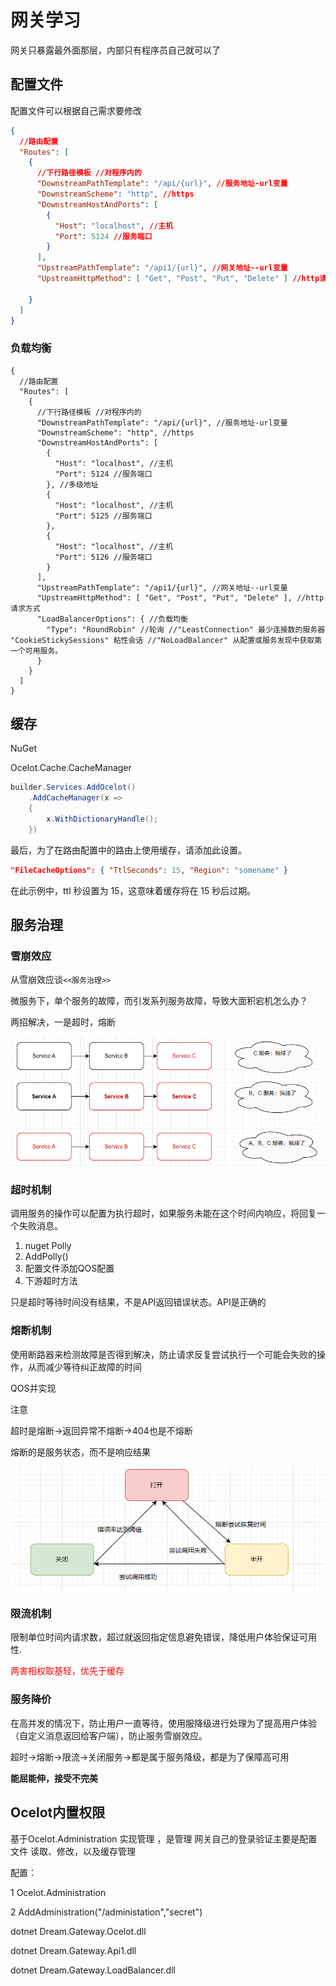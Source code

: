 # 网关学习

网关只暴露最外面那层，内部只有程序员自己就可以了



## 配置文件 

配置文件可以根据自己需求要修改

```json
{
  //路由配置  
  "Routes": [
    {
      //下行路径模板 //对程序内的
      "DownstreamPathTemplate": "/api/{url}", //服务地址-url变量
      "DownstreamScheme": "http", //https
      "DownstreamHostAndPorts": [
        {
          "Host": "localhost", //主机
          "Port": 5124 //服务端口
        }
      ],
      "UpstreamPathTemplate": "/api1/{url}", //网关地址--url变量
      "UpstreamHttpMethod": [ "Get", "Post", "Put", "Delete" ] //http请求方式

    }
  ]
}
```

### 负载均衡

```josn
{
  //路由配置  
  "Routes": [
    {
      //下行路径模板 //对程序内的
      "DownstreamPathTemplate": "/api/{url}", //服务地址-url变量
      "DownstreamScheme": "http", //https
      "DownstreamHostAndPorts": [
        {
          "Host": "localhost", //主机
          "Port": 5124 //服务端口
        }, //多级地址
        {
          "Host": "localhost", //主机
          "Port": 5125 //服务端口
        },
        {
          "Host": "localhost", //主机
          "Port": 5126 //服务端口
        }
      ],
      "UpstreamPathTemplate": "/api1/{url}", //网关地址--url变量
      "UpstreamHttpMethod": [ "Get", "Post", "Put", "Delete" ], //http请求方式
      "LoadBalancerOptions": { //负载均衡
        "Type": "RoundRobin" //轮询 //"LeastConnection" 最少连接数的服务器    "CookieStickySessions" 粘性会话 //"NoLoadBalancer" 从配置或服务发现中获取第一个可用服务。 
      }
    }
  ]
}
```

## 缓存

NuGet 

Ocelot.Cache.CacheManager

```c#
builder.Services.AddOcelot()
    .AddCacheManager(x =>
    {
        x.WithDictionaryHandle();
    })
```

最后，为了在路由配置中的路由上使用缓存，请添加此设置。

```json
"FileCacheOptions": { "TtlSeconds": 15, "Region": "somename" }
```

在此示例中，ttl 秒设置为 15，这意味着缓存将在 15 秒后过期。



## 服务治理

### 雪崩效应

从雪崩效应谈`<<服务治理>>`

微服务下，单个服务的故障，而引发系列服务故障，导致大面积宕机怎么办？

两招解决，一是超时，熔断

![雪崩效应](images/1.png)

### 超时机制

调用服务的操作可以配置为执行超时，如果服务未能在这个时间内响应，将回复一个失败消息。

1. nuget Polly
2. AddPolly()
3. 配置文件添加QOS配置
4. 下游超时方法

只是超时等待时间没有结果，不是API返回错误状态。API是正确的

### 熔断机制

使用断路器来检测故障是否得到解决，防止请求反复尝试执行一个可能会失败的操作，从而减少等待纠正故障的时间

QOS并实现

注意

超时是熔断->返回异常不熔断->404也是不熔断

熔断的是服务状态，而不是响应结果

![熔断](images/image-20230203195822546.png)

### 限流机制

限制单位时间内请求数，超过就返回指定信息避免错误，降低用户体验保证可用性.

<font color=red>两害相权取基轻，优先于缓存</font>

### 服务降价

在高并发的情况下，防止用户一直等待，使用服降级进行处理为了提高用户体验（自定义消息返回给客户端），防止服务雪崩效应。

超时->熔断->限流->关闭服务->都是属于服务降级，都是为了保障高可用

**能屈能伸，接受不完美**





## Ocelot内置权限

基于Ocelot.Administration 实现管理 ，是管理 网关自己的登录验证主要是配置文件 读取、修改，以及缓存管理

配置：

1 Ocelot.Administration

2 AddAdministration("/administation","secret")



dotnet Dream.Gateway.Ocelot.dll

dotnet Dream.Gateway.Api1.dll

dotnet Dream.Gateway.LoadBalancer.dll

